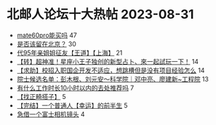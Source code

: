 # 北邮人论坛十大热帖 2023-08-31

- [mate60pro能买吗](https://bbs.byr.cn/article/Picture/3348195) 47
- [是否该留在北京？](https://bbs.byr.cn/article/Talking/6399377) 30
- [代95年亲姐姐征友【王道】【上海】](https://bbs.byr.cn/article/Friends/2044603) 21
- [【转】超神准！星座小王子独创的新型占卜、來一起試玩一下！](https://bbs.byr.cn/article/Constellations/326533) 14
- [【求助】校招入职国企开发不适应，想跳槽但是没有项目经验怎么](https://bbs.byr.cn/article/Job/2195564) 14
- [院士候选名单：彭木根、刘元安～科学院｜邓中亮、廖建新~工程院](https://bbs.byr.cn/article/AimGraduate/1226217) 13
- [有什么工作时长10小时以内的去处推荐吗](https://bbs.byr.cn/article/WorkLife/1204292) 7
- [【找正畸搭子】](https://bbs.byr.cn/article/Health/231303) 5
- [【完结】一个普通人【幸运】的前半生](https://bbs.byr.cn/article/Feeling/3185293) 5
- [急借一个富士相机镜头](https://bbs.byr.cn/article/Photo/276309) 4


